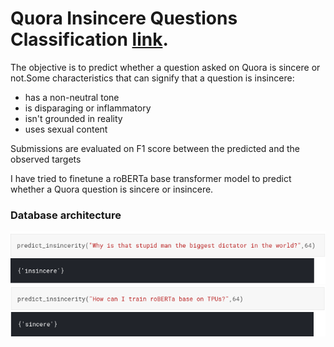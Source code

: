# Quora Insincere Questions Classification [link](https://www.kaggle.com/c/quora-insincere-questions-classification/overview).

The objective is to predict whether a question asked on Quora is sincere or not.Some characteristics that can signify that a question is insincere:

* has a non-neutral tone
* is disparaging or inflammatory
* isn't grounded in reality
* uses sexual content

Submissions are evaluated on F1 score between the predicted and the observed targets

I have tried to finetune a roBERTa base transformer model to predict whether a Quora question is sincere or insincere.
### Database architecture
<p float="left">
 <img src="https://github.com/SumonKantiDey/Kaggle-Competitions/blob/master/Quora%20Insincere%20Questions%20Classification/img/one.png">
<img src="https://github.com/SumonKantiDey/Kaggle-Competitions/blob/master/Quora%20Insincere%20Questions%20Classification/img/two.png">
</p>
